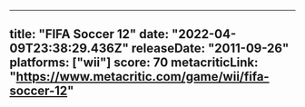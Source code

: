 
---
title: "FIFA Soccer 12"
date: "2022-04-09T23:38:29.436Z"
releaseDate: "2011-09-26"
platforms: ["wii"]
score: 70
metacriticLink: "https://www.metacritic.com/game/wii/fifa-soccer-12"
---
